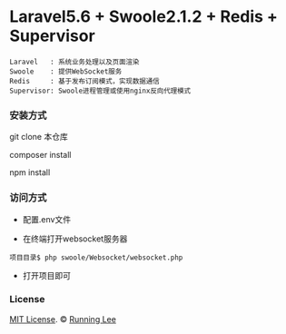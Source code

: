 # Laravel5.6 + Swoole2.1.2 + Redis + Supervisor
    Laravel   : 系统业务处理以及页面渲染
    Swoole    : 提供WebSocket服务
    Redis     : 基于发布订阅模式，实现数据通信
    Supervisor: Swoole进程管理或使用nginx反向代理模式

### 安装方式

git clone 本仓库

composer install

npm install


### 访问方式

* 配置.env文件

* 在终端打开websocket服务器

`项目目录$ php swoole/Websocket/websocket.php`

* 打开项目即可

### License

[MIT License](https://opensource.org/licenses/mit-license.html). ©  [Running Lee](mailto:lihui870920@gmail.com)

